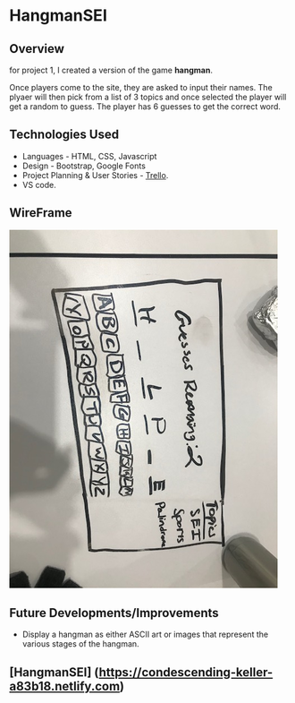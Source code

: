 # HangmanSEI
## Overview 
for project 1, I created a version of the game **hangman**. 

Once players come to the site, they are asked to input their names. The plyaer will then pick from a list of 3 topics and once selected the player will get a random to guess. The player has 6 guesses to get the correct word.

## Technologies Used
* Languages - HTML, CSS, Javascript
* Design - Bootstrap, Google Fonts
* Project Planning & User Stories - [Trello](https://trello.com/b/14JFzrrR/project-1-game).
* VS code. 

## WireFrame 
![Wireframe of my 1st project](images/IMG_3895.jpg)

## Future Developments/Improvements
* Display a hangman as either ASCII art or images that represent the various stages of the hangman.

## [HangmanSEI] (https://condescending-keller-a83b18.netlify.com)